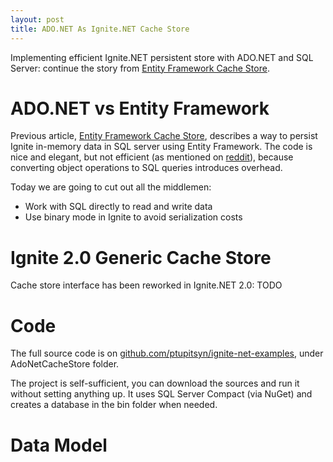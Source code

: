 ```yaml
---
layout: post
title: ADO.NET As Ignite.NET Cache Store
---
```


Implementing efficient Ignite.NET persistent store with ADO.NET and SQL Server: continue the story from [Entity Framework Cache Store](https://ptupitsyn.github.io/Entity-Framework-Cache-Store/).


# ADO.NET vs Entity Framework

Previous article, [Entity Framework Cache Store](https://ptupitsyn.github.io/Entity-Framework-Cache-Store/), describes a way to persist Ignite in-memory data in SQL server using Entity Framework. The code is nice and elegant, but not efficient (as mentioned on [reddit](https://www.reddit.com/r/programming/comments/593ep1/entity_framework_as_ignitenet_cache_store/d95mnt6/)), because converting object operations to SQL queries introduces overhead.

Today we are going to cut out all the middlemen:

* Work with SQL directly to read and write data
* Use binary mode in Ignite to avoid serialization costs

# Ignite 2.0 Generic Cache Store

Cache store interface has been reworked in Ignite.NET 2.0: TODO

# Code

The full source code is on [github.com/ptupitsyn/ignite-net-examples](https://github.com/ptupitsyn/ignite-net-examples), under AdoNetCacheStore folder.

The project is self-sufficient, you can download the sources and run it without setting anything up.
It uses SQL Server Compact (via NuGet) and creates a database in the bin folder when needed.


# Data Model

